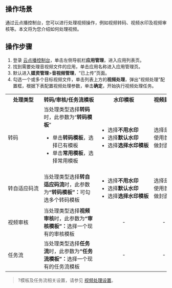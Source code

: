 ## 操作场景
通过云点播控制台，您可以进行处理视频操作，例如视频转码、视频水印及视频审核等。本文将为您介绍如何处理视频。

## 操作步骤
1. 登录 [云点播控制台](https://console.cloud.tencent.com/vod)，单击左侧导航栏**应用管理**，进入应用列表页。
2. 找到需要处理音视频文件的应用，单击应用名称进入应用管理页。
3. 默认进入**媒资管理**>**音视频管理**，“已上传”页面。
4. 勾选一个或多个目标视频文件，单击列表上方的**视频处理**，弹出“视频处理”配置框，根据下表配置视频处理参数，单击**确定**，开始执行视频处理任务。
<table>
     <tr>
         <th nowrap="nowrap">处理类型</th>  
         <th nowrap="nowrap">转码/审核/任务流模板</th>  
         <th nowrap="nowrap">水印模板</th>  
         <th nowrap="nowrap">视频封面</th>  
     </tr>
	 <tr>      
         <td>转码</td>   
	     <td>当处理类型选择<b>转码</b>时，此参数为“<b>转码模板</b>”<ul><li>单击<b>转码模板</b>，选择已有模板<li>单击<b>常用模板</b>，选择常用模板</ul></td>   
	     <td nowrap="nowrap"><ul><li>选择<b>不用水印</b><li>选择<b>默认水印</b><li>选择<b>选择水印模板</b></td>   
	     <td>选择是否使用首帧做封面</td>
     </tr> 
	 <tr>      
         <td nowrap="nowrap">转自适应码流 </td>   
	     <td>当处理类型选择<b>转自适应码流</b>时，此参数为<b>“转码模板”：</b>可勾选多个转码模板</td>   
	     <td><ul><li>选择<b>不用水印</b><li>选择<b>默认水印</b><li>选择<b>选择水印模板</b></td>   
	     <td>选择是否使用首帧做封面</td>
     </tr> 
	 <tr>      
         <td>视频审核</td>   
	     <td>当处理类型选择<b>视频审核</b>时，此参数为<b>“审核模板”：</b>选择一个现有的审核模板</td>   
	     <td align="middle">-</td>   
	     <td align="middle">-</td>
     </tr> 
		  <tr>      
         <td>任务流</td>   
	     <td>当处理类型选择<b>任务流</b>时，此参数为<b>“任务流模板”：</b>选择一个现有的任务流模板</td>   
	     <td align="middle">-</td>   
	     <td align="middle">-</td>
     </tr> 
	     </tr> 
</table>

>?模板及任务流相关设置，请参见 [视频处理设置](https://cloud.tencent.com/document/product/266/33818)。





